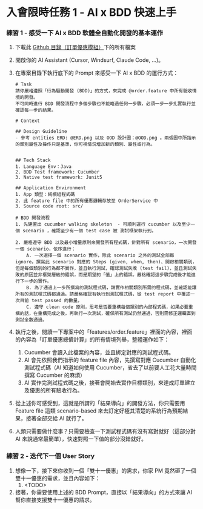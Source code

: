 # 入會限時任務 1 - AI x BDD 快速上手

### 練習 1 - 感受一下 AI x BDD 軟體全自動化開發的基本運作

1. 下載此 [Github 目錄（訂單優惠模組）](https://github.com/Waterball-Limited-Company/AI-100x-SE-Official/tree/main/%E5%85%A5%E6%9C%83%E4%BB%BB%E5%8B%99/%E8%A8%82%E5%96%AE%E5%84%AA%E6%83%A0%E6%A8%A1%E7%B5%84)下的所有檔案
2. 開啟你的 AI Assistant (Cursor, Windsurf, Claude Code, ...)。
3.  在專案目錄下執行底下的 Prompt 來感受一下 AI x BDD 的運行方式：

    ```
    # Task
    請你嚴格遵照「行為驅動開發 (BDD)」的方式，來完成 @order.feature 中所有驗收情境的開發。
    不可同時進行 BDD 開發流程中多個步驟也不能略過任何一步驟，必須一步一步扎實執行並確認每一步的結果。

    # Context

    ## Design Guideline
    - 參考 entities ERD: @ERD.png 以及 OOD 設計圖：@OOD.png 。兩張圖中所指示的類別屬性及操作只是基準，你可視情況增加新的類別、屬性或行為。


    ## Tech Stack
    1. Language Env：Java
    2. BDD Test framework: Cucumber
    3. Native test framework: Junit5

    ## Application Environment
    1. App 類型：純模組程式碼
    2. 此 feature file 中的所有優惠邏輯存放至 OrderService 中
    3. Source code root: src/

    # BDD 開發流程
    1. 先建置出 cucumber walking skeleton  - 可順利運行 cucumber 以及至少一個 scenario ，確認至少有一個 test case 被 測試框架執行到。

    2. 嚴格遵守 BDD 以及最小增量原則來開發所有程式碼，針對所有 scenario，一次開發一個 scenario，依序進行：
        A. 一次選擇一個 scenario 實作，除此 scenario 之外的測試全部都 ignore。撰寫此 scenario 對應的 Steps (given, when, then)、開啟相關類別，但是每個類別的行為都不實作，並且執行測試，確認測試失敗 (test fail)，並且測試失敗的原因並非框架層級的錯誤，而是期望的「值」上的錯誤。嚴格確認這步驟完成後才能進行下一步的實作。
        B. 為了通過上一步所撰寫的測試程式碼，請實作相關類別所需的程式碼，並確認能讓所有的測試程式碼都通過。請嚴格確認有執行到測試程式碼，從 test report 中覆述一次目前 test passed 的數量。
        C. 遵守 clean code 原則，思考是否要重構每個類別的內部程式碼，如果必要重構的話，在重構完成之後，再執行一次測試，確保所有測試仍然通過，否則需修正邏輯直到測試全數通過。

    ```


4. 執行之後，閱讀一下專案中的「features/order.feature」裡面的內容，裡面的內容為「訂單優惠總價計算」的所有情境列舉，整體運作如下：
   1. Cucumber 會讀入此檔案的內容，並且綁定對應的測試程式碼。
   2. AI 會先依照我們指示的 feature file 內容，先撰寫對應 Cucumber 自動化測試程式碼（AI 知道如何使用 Cucumber，省去了以前要人工花大量時間撰寫 Cucumber 的麻煩）
   3. AI 實作完測試程式碼之後，接著會開始去實作目標類別，來達成訂單建立及優惠的所有驗收行為。
5. 從上述你可感受到，這就是所謂的「結果導向」的開發方法，你只需要用 Feature file 這類 scenario-based 來去訂定好極其清楚的系統行為預期結果，接著全部交給 AI 就行了。
6. 人類只需要做什麼事？只需要檢查一下測試程式碼有沒有寫對就好（這部分對 AI 來說通常最簡單），快速對照一下值的部分沒錯就好。

### 練習 2 - 迭代下一個 User Story

1. 想像一下，接下來你收到一個「雙十一優惠」的需求，你家 PM 竟然砸了一個雙十一優惠的需求，並且內容如下：
   1. \<TODO>
2. 接著，你需要使用上述的 BDD Prompt，直接以「結果導向」的方式來讓 AI 幫你直接支援雙十一優惠的請求。

